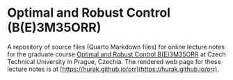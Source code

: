 # Optimal and Robust Control (B(E)3M35ORR)

A repository of source files (Quarto Markdown files) for online lecture notes for the graduate course [Optimal and Robust Control B(E)3M35ORR](https://intranet.fel.cvut.cz/cz/education/bk/predmety/46/79/p4679706.html) at Czech Technical University in Prague, Czechia. The rendered web page for these lecture notes is at [https://hurak.github.io/orr](https://hurak.github.io/orr).